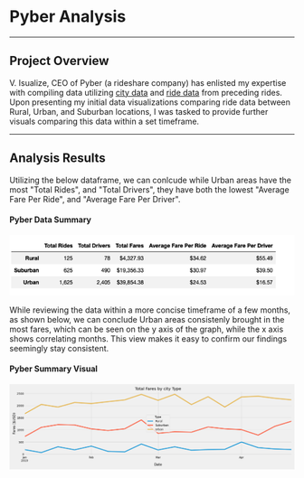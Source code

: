 # Pyber Analysis
- - - -
## Project Overview
V. Isualize, CEO of Pyber (a rideshare company) has enlisted my expertise with compiling data utilizing [city data](https://github.com/KEGANCP/Pyber_Analysis/blob/main/Resources/city_data.csv) and [ride data](https://github.com/KEGANCP/Pyber_Analysis/blob/main/Resources/ride_data.csv) from preceding rides. Upon presenting my initial data visualizations comparing ride data between Rural, Urban, and Suburban locations, I was tasked to provide further visuals comparing this data within a set timeframe. 
- - - -
## Analysis Results
Utilizing the below dataframe, we can conlcude while Urban areas have the most "Total Rides", and "Total Drivers", they have both the lowest "Average Fare Per Ride", and "Average Fare Per Driver".

#### Pyber Data Summary
![This is an image](https://github.com/KEGANCP/Pyber_Analysis/blob/main/Resources/pyber_summary_df.png)

While reviewing the data within a more concise timeframe of a few months, as shown below, we can conclude Urban areas consistenly brought in the most fares, which can be seen on the y axis of the graph, while the x axis shows correlating months. This view makes it easy to confirm our findings seemingly stay consistent.

#### Pyber Summary Visual
![This is an image](https://github.com/KEGANCP/Pyber_Analysis/blob/main/Resources/Pyber_Fare_summary.png)
